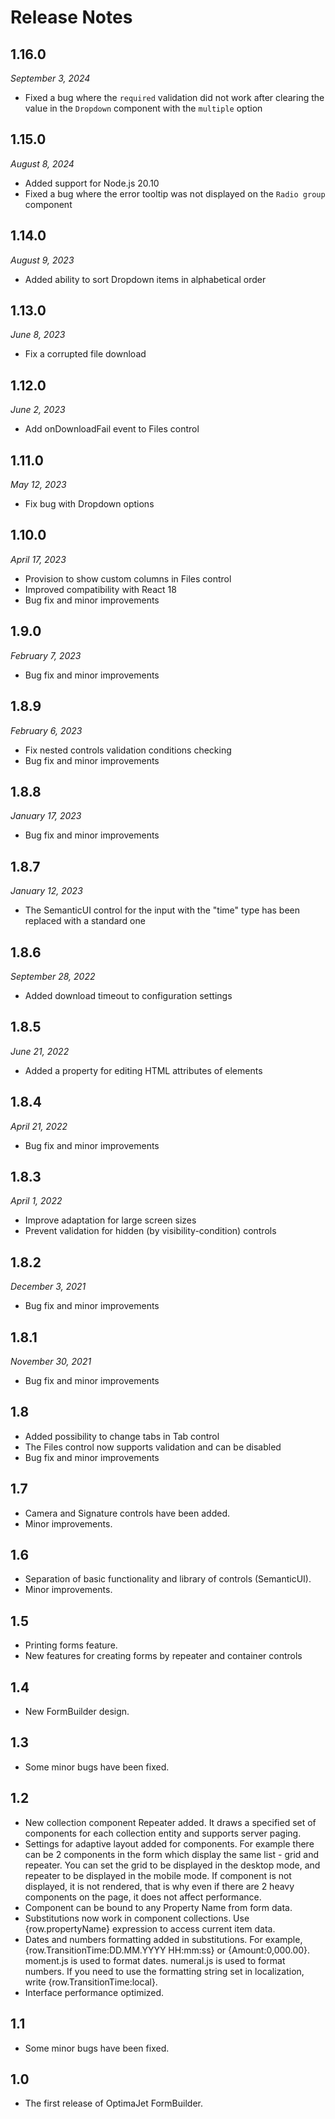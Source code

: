 ﻿# Release Notes

## 1.16.0

_September 3, 2024_

- Fixed a bug where the `required` validation did not work after clearing the value in the `Dropdown` component with the `multiple` option

## 1.15.0

_August 8, 2024_

- Added support for Node.js 20.10
- Fixed a bug where the error tooltip was not displayed on the `Radio group` component

## 1.14.0

_August 9, 2023_

- Added ability to sort Dropdown items in alphabetical order

## 1.13.0

_June 8, 2023_

- Fix a corrupted file download

## 1.12.0

_June 2, 2023_

- Add onDownloadFail event to Files control

## 1.11.0

_May 12, 2023_

- Fix bug with Dropdown options

## 1.10.0

_April 17, 2023_

- Provision to show custom columns in Files control
- Improved compatibility with React 18
- Bug fix and minor improvements

## 1.9.0

_February 7, 2023_

- Bug fix and minor improvements

## 1.8.9

_February 6, 2023_

- Fix nested controls validation conditions checking
- Bug fix and minor improvements

## 1.8.8

_January 17, 2023_

- Bug fix and minor improvements

## 1.8.7

_January 12, 2023_

- The SemanticUI control for the input with the "time" type has been replaced with a standard one

## 1.8.6

_September 28, 2022_

- Added download timeout to configuration settings

## 1.8.5

_June 21, 2022_

- Added a property for editing HTML attributes of elements

## 1.8.4

_April 21, 2022_

- Bug fix and minor improvements

## 1.8.3

_April 1, 2022_

- Improve adaptation for large screen sizes
- Prevent validation for hidden (by visibility-condition) controls

## 1.8.2

_December 3, 2021_

- Bug fix and minor improvements

## 1.8.1

_November 30, 2021_

- Bug fix and minor improvements

## 1.8

- Added possibility to change tabs in Tab control
- The Files control now supports validation and can be disabled
- Bug fix and minor improvements

## 1.7

- Camera and Signature controls have been added.
- Minor improvements.

## 1.6

- Separation of basic functionality and library of controls (SemanticUI).
- Minor improvements.

## 1.5

- Printing forms feature.
- New features for creating forms by repeater and container controls

## 1.4

- New FormBuilder design.

## 1.3

- Some minor bugs have been fixed.

## 1.2

- New collection component Repeater added. It draws a specified set of components for each collection entity and supports server paging.
- Settings for adaptive layout added for components. For example there can be 2 components in the form which display the same list - grid and repeater. You can set the grid to be displayed in the desktop mode, and repeater to be displayed in the mobile mode. If component is not displayed, it is not rendered, that is why even if there are 2 heavy components on the page, it does not affect performance.
- Component can be bound to any Property Name from form data.
- Substitutions now work in component collections. Use {row.propertyName} expression to access current item data.
- Dates and numbers formatting added in substitutions. For example, {row.TransitionTime:DD.MM.YYYY HH:mm:ss} or {Amount:0,000.00}. moment.js is used to format dates. numeral.js is used to format numbers. If you need to use the formatting string set in localization, write {row.TransitionTime:local}.
- Interface performance optimized.

## 1.1

- Some minor bugs have been fixed.

## 1.0

- The first release of OptimaJet FormBuilder.
